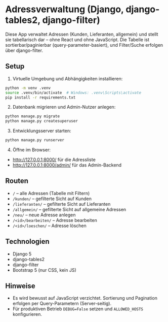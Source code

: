 # Adressverwaltung (Django, django-tables2, django-filter)

Diese App verwaltet Adressen (Kunden, Lieferanten, allgemein) und stellt sie tabellarisch dar – ohne React und ohne JavaScript. Die Tabelle ist sortierbar/paginierbar (query-parameter-basiert), und Filter/Suche erfolgen über django-filter.

## Setup

1) Virtuelle Umgebung und Abhängigkeiten installieren:

```bash
python -m venv .venv
source .venv/bin/activate  # Windows: .venv\Scripts\activate
pip install -r requirements.txt
```

2) Datenbank migrieren und Admin-Nutzer anlegen:

```bash
python manage.py migrate
python manage.py createsuperuser
```

3) Entwicklungsserver starten:

```bash
python manage.py runserver
```

4) Öffne im Browser:
- http://127.0.0.1:8000/ für die Adressliste
- http://127.0.0.1:8000/admin/ für das Admin-Backend

## Routen

- `/` – alle Adressen (Tabelle mit Filtern)
- `/kunden/` – gefilterte Sicht auf Kunden
- `/lieferanten/` – gefilterte Sicht auf Lieferanten
- `/allgemein/` – gefilterte Sicht auf allgemeine Adressen
- `/neu/` – neue Adresse anlegen
- `/<id>/bearbeiten/` – Adresse bearbeiten
- `/<id>/loeschen/` – Adresse löschen

## Technologien

- Django 5
- django-tables2
- django-filter
- Bootstrap 5 (nur CSS, kein JS)

## Hinweise

- Es wird bewusst auf JavaScript verzichtet. Sortierung und Pagination erfolgen per Query-Parametern (Server-seitig).
- Für produktiven Betrieb `DEBUG=False` setzen und `ALLOWED_HOSTS` konfigurieren.